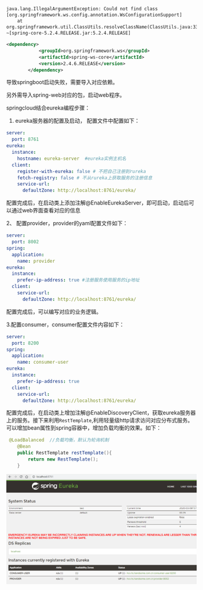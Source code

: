 
```
java.lang.IllegalArgumentException: Could not find class [org.springframework.ws.config.annotation.WsConfigurationSupport]
	at org.springframework.util.ClassUtils.resolveClassName(ClassUtils.java:332) ~[spring-core-5.2.4.RELEASE.jar:5.2.4.RELEASE]
```

```xml
<dependency>
            <groupId>org.springframework.ws</groupId>
            <artifactId>spring-ws-core</artifactId>
            <version>2.4.6.RELEASE</version>
        </dependency>
```

导致springboot启动失败，需要导入对应依赖。

另外需导入spring-web对应的包，启动web程序。

springcloud结合eureka编程步骤：

1. eureka服务器的配置及启动，
配置文件中配置如下：
```yaml
server:
  port: 8761
eureka:
  instance:
    hostname: eureka-server  #eureka实例主机名
  client:
    register-with-eureka: false # 不把自己注册到rureka
    fetch-registry: false # 不从rureka上获取服务的注册信息
    service-url:
      defaultZone: http://localhost:8761/eureka/
```
配置完成后，在启动类上添加注解@EnableEurekaServer，即可启动，启动后可以通过web界面查看对应的信息

2、 配置provider，provider的yaml配置文件如下：
```yaml
server:
  port: 8002
spring:
  application:
    name: provider
eureka:
  instance:
    prefer-ip-address: true #注册服务使用服务的ip地址
  client:
    service-url:
      defaultZone: http://localhost:8761/eureka/
```

配置完成后，可以编写对应的业务逻辑。

3.配置consumer，consumer配置文件内容如下：
```yaml
server:
  port: 8200
spring:
  application:
    name: consumer-user
eureka:
  instance:
    prefer-ip-address: true
  client:
    service-url:
      defaultZone: http://localhost:8761/eureka/
```

配置完成后，在启动类上增加注解@EnableDiscoveryClient，获取eureka服务器上的服务。接下来利用`RestTemplate`,利用轻量级http请求访问对应分布式服务。
可以增加bean属性到spring容器中，增加负载均衡的效果。如下：
```java
 @LoadBalanced  //负载均衡，默认为轮询机制
    @Bean
    public RestTemplate restTemplate(){
        return new RestTemplate();
    }
```

![pic1](./pic1.png)





